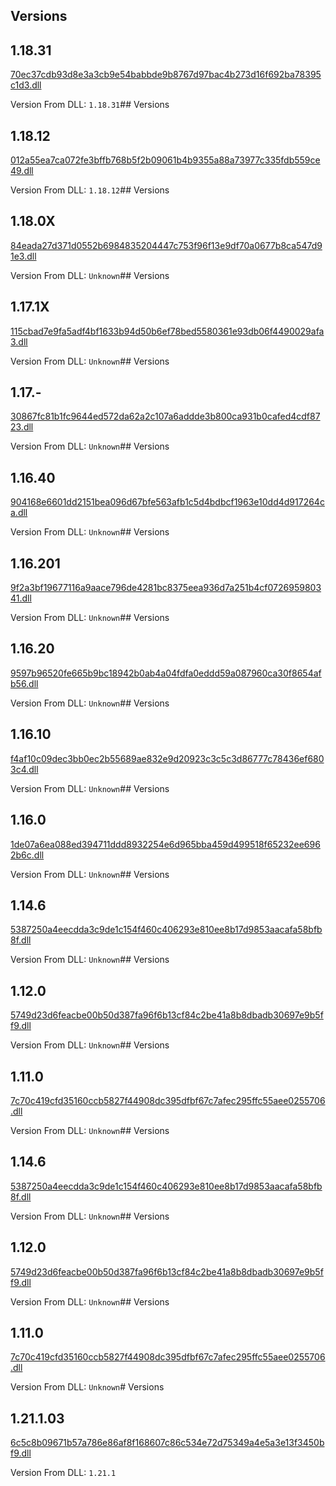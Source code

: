 ## Versions
## 1.18.31
[70ec37cdb93d8e3a3cb9e54babbde9b8767d97bac4b273d16f692ba78395c1d3.dll](dlls/70ec37cdb93d8e3a3cb9e54babbde9b8767d97bac4b273d16f692ba78395c1d3.dll)

Version From DLL: `1.18.31`## Versions
## 1.18.12
[012a55ea7ca072fe3bffb768b5f2b09061b4b9355a88a73977c335fdb559ce49.dll](dlls/012a55ea7ca072fe3bffb768b5f2b09061b4b9355a88a73977c335fdb559ce49.dll)

Version From DLL: `1.18.12`## Versions
## 1.18.0X
[84eada27d371d0552b6984835204447c753f96f13e9df70a0677b8ca547d91e3.dll](dlls/84eada27d371d0552b6984835204447c753f96f13e9df70a0677b8ca547d91e3.dll)

Version From DLL: `Unknown`## Versions
## 1.17.1X
[115cbad7e9fa5adf4bf1633b94d50b6ef78bed5580361e93db06f4490029afa3.dll](dlls/115cbad7e9fa5adf4bf1633b94d50b6ef78bed5580361e93db06f4490029afa3.dll)

Version From DLL: `Unknown`## Versions
## 1.17.-
[30867fc81b1fc9644ed572da62a2c107a6addde3b800ca931b0cafed4cdf8723.dll](dlls/30867fc81b1fc9644ed572da62a2c107a6addde3b800ca931b0cafed4cdf8723.dll)

Version From DLL: `Unknown`## Versions
## 1.16.40
[904168e6601dd2151bea096d67bfe563afb1c5d4bdbcf1963e10dd4d917264ca.dll](dlls/904168e6601dd2151bea096d67bfe563afb1c5d4bdbcf1963e10dd4d917264ca.dll)

Version From DLL: `Unknown`## Versions
## 1.16.201
[9f2a3bf19677116a9aace796de4281bc8375eea936d7a251b4cf072695980341.dll](dlls/9f2a3bf19677116a9aace796de4281bc8375eea936d7a251b4cf072695980341.dll)

Version From DLL: `Unknown`## Versions
## 1.16.20
[9597b96520fe665b9bc18942b0ab4a04fdfa0eddd59a087960ca30f8654afb56.dll](dlls/9597b96520fe665b9bc18942b0ab4a04fdfa0eddd59a087960ca30f8654afb56.dll)

Version From DLL: `Unknown`## Versions
## 1.16.10
[f4af10c09dec3bb0ec2b55689ae832e9d20923c3c5c3d86777c78436ef6803c4.dll](dlls/f4af10c09dec3bb0ec2b55689ae832e9d20923c3c5c3d86777c78436ef6803c4.dll)

Version From DLL: `Unknown`## Versions
## 1.16.0
[1de07a6ea088ed394711ddd8932254e6d965bba459d499518f65232ee6962b6c.dll](dlls/1de07a6ea088ed394711ddd8932254e6d965bba459d499518f65232ee6962b6c.dll)

Version From DLL: `Unknown`## Versions
## 1.14.6
[5387250a4eecdda3c9de1c154f460c406293e810ee8b17d9853aacafa58bfb8f.dll](dlls/5387250a4eecdda3c9de1c154f460c406293e810ee8b17d9853aacafa58bfb8f.dll)

Version From DLL: `Unknown`## Versions
## 1.12.0
[5749d23d6feacbe00b50d387fa96f6b13cf84c2be41a8b8dbadb30697e9b5ff9.dll](dlls/5749d23d6feacbe00b50d387fa96f6b13cf84c2be41a8b8dbadb30697e9b5ff9.dll)

Version From DLL: `Unknown`## Versions
## 1.11.0
[7c70c419cfd35160ccb5827f44908dc395dfbf67c7afec295ffc55aee0255706.dll](dlls/7c70c419cfd35160ccb5827f44908dc395dfbf67c7afec295ffc55aee0255706.dll)

Version From DLL: `Unknown`## Versions
## 1.14.6
[5387250a4eecdda3c9de1c154f460c406293e810ee8b17d9853aacafa58bfb8f.dll](dlls/5387250a4eecdda3c9de1c154f460c406293e810ee8b17d9853aacafa58bfb8f.dll)

Version From DLL: `Unknown`## Versions
## 1.12.0
[5749d23d6feacbe00b50d387fa96f6b13cf84c2be41a8b8dbadb30697e9b5ff9.dll](dlls/5749d23d6feacbe00b50d387fa96f6b13cf84c2be41a8b8dbadb30697e9b5ff9.dll)

Version From DLL: `Unknown`## Versions
## 1.11.0
[7c70c419cfd35160ccb5827f44908dc395dfbf67c7afec295ffc55aee0255706.dll](dlls/7c70c419cfd35160ccb5827f44908dc395dfbf67c7afec295ffc55aee0255706.dll)

Version From DLL: `Unknown`# Versions

## 1.21.1.03
[6c5c8b09671b57a786e86af8f168607c86c534e72d75349a4e5a3e13f3450bf9.dll](dlls/6c5c8b09671b57a786e86af8f168607c86c534e72d75349a4e5a3e13f3450bf9.dll)

Version From DLL: `1.21.1`